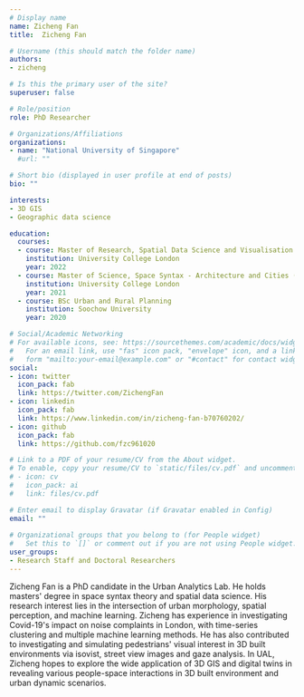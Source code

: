 ```yaml
---
# Display name
name: Zicheng Fan
title:  Zicheng Fan

# Username (this should match the folder name)
authors:
- zicheng

# Is this the primary user of the site?
superuser: false

# Role/position
role: PhD Researcher

# Organizations/Affiliations
organizations:
- name: "National University of Singapore"
  #url: ""

# Short bio (displayed in user profile at end of posts)
bio: ""

interests:
- 3D GIS
- Geographic data science

education:
  courses:
  - course: Master of Research, Spatial Data Science and Visualisation (Distinction)
    institution: University College London
    year: 2022
  - course: Master of Science, Space Syntax - Architecture and Cities (Distinction)
    institution: University College London
    year: 2021
  - course: BSc Urban and Rural Planning
    institution: Soochow University
    year: 2020

# Social/Academic Networking
# For available icons, see: https://sourcethemes.com/academic/docs/widgets/#icons
#   For an email link, use "fas" icon pack, "envelope" icon, and a link in the
#   form "mailto:your-email@example.com" or "#contact" for contact widget.
social:
- icon: twitter
  icon_pack: fab
  link: https://twitter.com/ZichengFan
- icon: linkedin
  icon_pack: fab
  link: https://www.linkedin.com/in/zicheng-fan-b70760202/
- icon: github
  icon_pack: fab
  link: https://github.com/fzc961020

# Link to a PDF of your resume/CV from the About widget.
# To enable, copy your resume/CV to `static/files/cv.pdf` and uncomment the lines below.  
# - icon: cv
#   icon_pack: ai
#   link: files/cv.pdf

# Enter email to display Gravatar (if Gravatar enabled in Config)
email: ""
  
# Organizational groups that you belong to (for People widget)
#   Set this to `[]` or comment out if you are not using People widget.  
user_groups:
- Research Staff and Doctoral Researchers
---
```


Zicheng Fan is a PhD candidate in the Urban Analytics Lab.
He holds masters' degree in space syntax theory and spatial data science.
His research interest lies in the intersection of urban morphology, spatial perception, and machine learning. 
Zicheng has experience in investigating Covid-19's impact on noise complaints in London, with time-series clustering and multiple machine learning methods.
He has also contributed to investigating and simulating pedestrians' visual interest in 3D built environments via isovist, street view images and gaze analysis. 
In UAL, Zicheng hopes to explore the wide application of 3D GIS and digital twins in revealing various people-space interactions in 3D built environment and urban dynamic scenarios.
